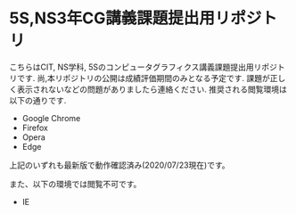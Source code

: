 # 5S,NS3年CG講義課題提出用リポジトリ
こちらはCIT, NS学科, 5Sのコンピュータグラフィクス講義課題提出用リポジトリです. 尚,本リポジトリの公開は成績評価期間のみとなる予定です. 課題が正しく表示されないなどの問題がありましたら連絡ください. 推奨される閲覧環境は以下の通りです.

* Google Chrome
* Firefox
* Opera
* Edge

上記のいずれも最新版で動作確認済み(2020/07/23現在)です。

また、以下の環境では閲覧不可です。

* IE
